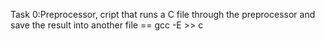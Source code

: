 Task 0:Preprocessor, cript that runs a C file through the preprocessor and save the result into another file == gcc -E  >> c
